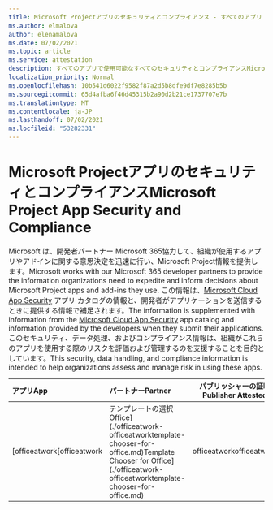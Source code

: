 ```yaml
---
title: Microsoft Projectアプリのセキュリティとコンプライアンス - すべてのアプリ
ms.author: elmalova
author: elenamalova
ms.date: 07/02/2021
ms.topic: article
ms.service: attestation
description: すべてのアプリで使用可能なすべてのセキュリティとコンプライアンスMicrosoft Project情報。
localization_priority: Normal
ms.openlocfilehash: 10b541d6022f9582f87a2d5b8dfe9df7e8285b5b
ms.sourcegitcommit: 65d4afba6f46d45315b2a90d2b21ce1737707e7b
ms.translationtype: MT
ms.contentlocale: ja-JP
ms.lasthandoff: 07/02/2021
ms.locfileid: "53282331"
---
```

# <a name="microsoft-project-app-security-and-compliance"></a><span data-ttu-id="04afa-103">Microsoft Projectアプリのセキュリティとコンプライアンス</span><span class="sxs-lookup"><span data-stu-id="04afa-103">Microsoft Project App Security and Compliance</span></span>

<span data-ttu-id="04afa-104">Microsoft は、開発者パートナー Microsoft 365協力して、組織が使用するアプリやアドインに関する意思決定を迅速に行い、Microsoft Project情報を提供します。</span><span class="sxs-lookup"><span data-stu-id="04afa-104">Microsoft works with our Microsoft 365 developer partners to provide the information organizations need to expedite and inform decisions about Microsoft Project apps and add-ins they use.</span></span> <span data-ttu-id="04afa-105">この情報は、[Microsoft Cloud App Security](https://www.microsoft.com/en-us/enterprise-mobility-security/cloud-app-security) アプリ カタログの情報と、開発者がアプリケーションを送信するときに提供する情報で補足されます。</span><span class="sxs-lookup"><span data-stu-id="04afa-105">The information is supplemented with information from the [Microsoft Cloud App Security](https://www.microsoft.com/en-us/enterprise-mobility-security/cloud-app-security) app catalog and information provided by the developers when they submit their applications.</span></span> <span data-ttu-id="04afa-106">このセキュリティ、データ処理、およびコンプライアンス情報は、組織がこれらのアプリを使用する際のリスクを評価および管理するのを支援することを目的としています。</span><span class="sxs-lookup"><span data-stu-id="04afa-106">This security, data handling, and compliance information is intended to help organizations assess and manage risk in using these apps.</span></span>

| <span data-ttu-id="04afa-107">**アプリ**</span><span class="sxs-lookup"><span data-stu-id="04afa-107">**App**</span></span> | <span data-ttu-id="04afa-108">**パートナー**</span><span class="sxs-lookup"><span data-stu-id="04afa-108">**Partner**</span></span> | <span data-ttu-id="04afa-109">**パブリッシャーの証明**</span><span class="sxs-lookup"><span data-stu-id="04afa-109">**Publisher Attested**</span></span> | <span data-ttu-id="04afa-110">**認定**</span><span class="sxs-lookup"><span data-stu-id="04afa-110">**Certified**</span></span> |
|:--------|:------------|:----------------------:|:-------------:|
| <span data-ttu-id="04afa-111">[officeatwork</span><span class="sxs-lookup"><span data-stu-id="04afa-111">[officeatwork</span></span> | <span data-ttu-id="04afa-112">テンプレートの選択Office](./officeatwork-officeatworktemplate-chooser-for-office.md)</span><span class="sxs-lookup"><span data-stu-id="04afa-112">Template Chooser for Office](./officeatwork-officeatworktemplate-chooser-for-office.md)</span></span> | <span data-ttu-id="04afa-113">officeatwork</span><span class="sxs-lookup"><span data-stu-id="04afa-113">officeatwork</span></span> | <span data-ttu-id="04afa-114">**✓**</span><span class="sxs-lookup"><span data-stu-id="04afa-114">**✓**</span></span> | <img alt="Certified application badge" src="../media/certified-badge.png" height="25" width="25" /> |
